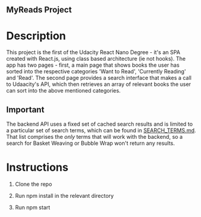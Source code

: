 ## MyReads Project

# Description

This project is the first of the Udacity React Nano Degree - it's an SPA created with React.js, using class based architecture (ie not hooks). The app has two pages - first, a main page that shows books the user has sorted into the respective categories 'Want to Read', 'Currently Reading' and 'Read'. The second page provides a search interface that makes a call to Udaacity's API, which then retrieves an array of relevant books the user can sort into the above mentioned categories.

## Important
The backend API uses a fixed set of cached search results and is limited to a particular set of search terms, which can be found in [SEARCH_TERMS.md](SEARCH_TERMS.md). That list comprises the _only_ terms that will work with the backend, so a search for Basket Weaving or Bubble Wrap won't return any results.

# Instructions

1. Clone the repo

2. Run npm install in the relevant directory

3. Run npm start
